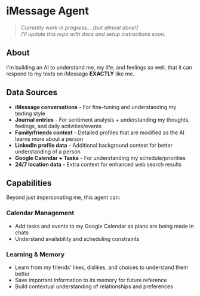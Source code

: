 # iMessage Agent

> _Currently work in progress... (but almost done!)_  
> _I'll update this repo with docs and setup instructions soon._

## About

I'm building an AI to understand me, my life, and feelings so well, that it can respond to my texts on iMessage **EXACTLY** like me.

## Data Sources

- **iMessage conversations** - For fine-tuning and understanding my texting style
- **Journal entries** - For sentiment analysis + understanding my thoughts, feelings, and daily activities/events
- **Family/friends context** - Detailed profiles that are modified as the AI learns more about a person
- **LinkedIn profile data** - Additional background context for better understanding of a person
- **Google Calendar + Tasks** - For understanding my schedule/priorities
- **24/7 location data** - Extra context for enhanced web search results

## Capabilities

Beyond just impersonating me, this agent can:

### Calendar Management

- Add tasks and events to my Google Calendar as plans are being made in chats
- Understand availability and scheduling constraints

### Learning & Memory

- Learn from my friends' likes, dislikes, and choices to understand them better
- Save important information to its memory for future reference
- Build contextual understanding of relationships and preferences

